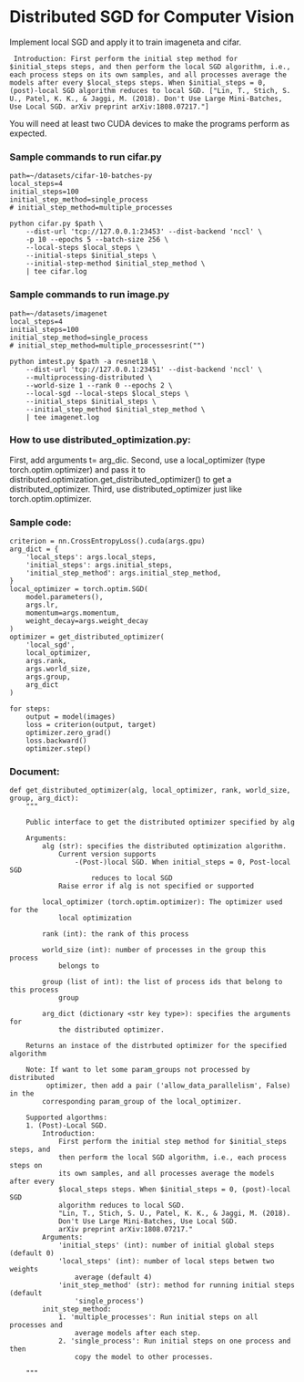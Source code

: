 # Distributed SGD for Computer Vision

Implement local SGD and apply it to train imageneta and cifar.

     Introduction: First perform the initial step method for $initial_steps steps, and then perform the local SGD algorithm, i.e., each process steps on its own samples, and all processes average the models after every $local_steps steps. When $initial_steps = 0, (post)-local SGD algorithm reduces to local SGD. ["Lin, T., Stich, S. U., Patel, K. K., & Jaggi, M. (2018). Don't Use Large Mini-Batches, Use Local SGD. arXiv preprint arXiv:1808.07217."]

You will need at least two CUDA devices to make the programs perform as expected.

### Sample commands to run cifar.py

    path=~/datasets/cifar-10-batches-py
    local_steps=4
    initial_steps=100
    initial_step_method=single_process
    # initial_step_method=multiple_processes

    python cifar.py $path \
        --dist-url 'tcp://127.0.0.1:23453' --dist-backend 'nccl' \
        -p 10 --epochs 5 --batch-size 256 \
        --local-steps $local_steps \
        --initial-steps $initial_steps \
        --initial-step-method $initial_step_method \
        | tee cifar.log
        
### Sample commands to run image.py

    path=~/datasets/imagenet
    local_steps=4
    initial_steps=100
    initial_step_method=single_process
    # initial_step_method=multiple_processesrint("")

    python imtest.py $path -a resnet18 \
        --dist-url 'tcp://127.0.0.1:23451' --dist-backend 'nccl' \
        --multiprocessing-distributed \
        --world-size 1 --rank 0 --epochs 2 \
        --local-sgd --local-steps $local_steps \
        --initial_steps $initial_steps \
        --initial_step_method $initial_step_method \
        | tee imagenet.log

### How to use distributed_optimization.py:
First, add arguments t= arg_dic. Second, use a local_optimizer (type torch.optim.optimizer) and pass it to distributed.optimization.get_distributed_optimizer() to get a distributed_optimizer. Third, use distributed_optimizer just like torch.optim.optimizer. 

### Sample code: 
    
    criterion = nn.CrossEntropyLoss().cuda(args.gpu)
    arg_dict = {
        'local_steps': args.local_steps,
        'initial_steps': args.initial_steps,
        'initial_step_method': args.initial_step_method,
    }
    local_optimizer = torch.optim.SGD(
        model.parameters(), 
        args.lr,
        momentum=args.momentum, 
        weight_decay=args.weight_decay
    )
    optimizer = get_distributed_optimizer(
        'local_sgd', 
        local_optimizer, 
        args.rank,
        args.world_size, 
        args.group, 
        arg_dict
    )
    
    for steps:
        output = model(images)
        loss = criterion(output, target)
        optimizer.zero_grad()
        loss.backward()
        optimizer.step()
    
### Document:

    def get_distributed_optimizer(alg, local_optimizer, rank, world_size, group, arg_dict):
        """
    
        Public interface to get the distributed optimizer specified by alg

        Arguments:
            alg (str): specifies the distributed optimization algorithm.
                Current version supports
                    -(Post-)local SGD. When initial_steps = 0, Post-local SGD
                        reduces to local SGD
                Raise error if alg is not specified or supported

            local_optimizer (torch.optim.optimizer): The optimizer used for the
                local optimization

            rank (int): the rank of this process

            world_size (int): number of processes in the group this process
                belongs to

            group (list of int): the list of process ids that belong to this process
                group

            arg_dict (dictionary <str key type>): specifies the arguments for
                the distributed optimizer.

        Returns an instace of the distrbuted optimizer for the specified algorithm

        Note: If want to let some param_groups not processed by distributed
             optimizer, then add a pair ('allow_data_parallelism', False) in the
            corresponding param_group of the local_optimizer.

        Supported algorthms:
        1. (Post)-Local SGD.
            Introduction:
                First perform the initial step method for $initial_steps steps, and
                then perform the local SGD algorithm, i.e., each process steps on
                its own samples, and all processes average the models after every
                $local_steps steps. When $initial_steps = 0, (post)-local SGD
                algorithm reduces to local SGD.
                "Lin, T., Stich, S. U., Patel, K. K., & Jaggi, M. (2018).
                Don't Use Large Mini-Batches, Use Local SGD.
                arXiv preprint arXiv:1808.07217."
            Arguments:
                'initial_steps' (int): number of initial global steps (default 0)
                'local_steps' (int): number of local steps betwen two weights
                    average (default 4)
                'init_step_method' (str): method for running initial steps (default
                    'single_process')
            init_step_method:
                1. 'multiple_processes': Run initial steps on all processes and
                    average models after each step.
                2. 'single_process': Run initial steps on one process and then
                    copy the model to other processes.

        """
